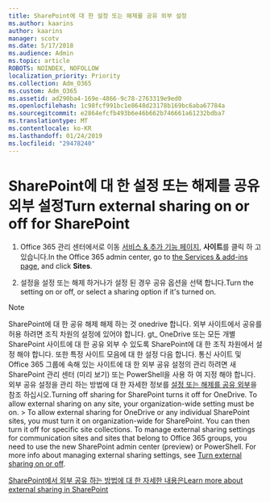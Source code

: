 ```yaml
---
title: SharePoint에 대 한 설정 또는 해제를 공유 외부 설정
ms.author: kaarins
author: kaarins
manager: scotv
ms.date: 5/17/2018
ms.audience: Admin
ms.topic: article
ROBOTS: NOINDEX, NOFOLLOW
localization_priority: Priority
ms.collection: Adm_O365
ms.custom: Adm_O365
ms.assetid: ad290ba4-169e-4866-9c78-2763319e9ed0
ms.openlocfilehash: 1c98fcf991bc1e8648d23178b169bc6aba67784a
ms.sourcegitcommit: e2864efcfb493b6e46b662b746661a61232bdba7
ms.translationtype: MT
ms.contentlocale: ko-KR
ms.lasthandoff: 01/24/2019
ms.locfileid: "29478240"
---
```

# <a name="turn-external-sharing-on-or-off-for-sharepoint"></a><span data-ttu-id="24be1-102">SharePoint에 대 한 설정 또는 해제를 공유 외부 설정</span><span class="sxs-lookup"><span data-stu-id="24be1-102">Turn external sharing on or off for SharePoint</span></span>

1. <span data-ttu-id="24be1-103">Office 365 관리 센터에서로 이동 [서비스 &amp; 추가 기능 페이지](https://portal.office.com/adminportal/home#/Settings/ServicesAndAddIns), **사이트**를 클릭 하 고 있습니다.</span><span class="sxs-lookup"><span data-stu-id="24be1-103">In the Office 365 admin center, go to [the Services &amp; add-ins page](https://portal.office.com/adminportal/home#/Settings/ServicesAndAddIns), and click **Sites**.</span></span>
    
2. <span data-ttu-id="24be1-104">설정을 설정 또는 해제 하거나가 설정 된 경우 공유 옵션을 선택 합니다.</span><span class="sxs-lookup"><span data-stu-id="24be1-104">Turn the setting on or off, or select a sharing option if it's turned on.</span></span>
    
> [!NOTE]
> <span data-ttu-id="24be1-p101">SharePoint에 대 한 공유 해제 해제 하는 것 onedrive 합니다. 외부 사이트에서 공유를 허용 하려면 조직 차원의 설정에 있어야 합니다. gt_ OneDrive 또는 모든 개별 SharePoint 사이트에 대 한 공유 외부 수 있도록 SharePoint에 대 한 조직 차원에서 설정 해야 합니다. 또한 특정 사이트 모음에 대 한 설정 다음 합니다. 통신 사이트 및 Office 365 그룹에 속해 있는 사이트에 대 한 외부 공유 설정의 관리 하려면 새 SharePoint 관리 센터 (미리 보기) 또는 PowerShell을 사용 하 여 지정 해야 합니다. 외부 공유 설정을 관리 하는 방법에 대 한 자세한 정보를 [설정 또는 해제를 공유 외부](https://go.microsoft.com/fwlink/?linkid=866426)을 참조 하십시오.</span><span class="sxs-lookup"><span data-stu-id="24be1-p101">Turning off sharing for SharePoint turns it off for OneDrive. To allow external sharing on any site, your organization-wide setting must be on. > To allow external sharing for OneDrive or any individual SharePoint sites, you must turn it on organization-wide for SharePoint. You can then turn it off for specific site collections. To manage external sharing settings for communication sites and sites that belong to Office 365 groups, you need to use the new SharePoint admin center (preview) or PowerShell. For more info about managing external sharing settings, see [Turn external sharing on or off](https://go.microsoft.com/fwlink/?linkid=866426).</span></span> 
  
[<span data-ttu-id="24be1-111">SharePoint에서 외부 공유 하는 방법에 대 한 자세한 내용은</span><span class="sxs-lookup"><span data-stu-id="24be1-111">Learn more about external sharing in SharePoint</span></span>](https://go.microsoft.com/fwlink/?linkid=734908)
  

